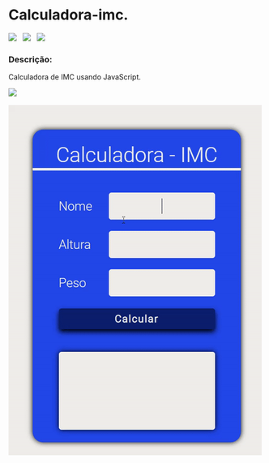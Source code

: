 <h1> Calculadora-imc.</h1>

<p>
<img src="https://img.shields.io/github/license/lucasbizachi/calculadora-imc"/>&#160;&#160;
<img src="https://img.shields.io/github/languages/count/lucasbizachi/calculadora-imc"/>&#160;&#160;
<img src="https://img.shields.io/github/languages/top/lucasbizachi/calculadora-imc"/>&#160;&#160;
</p>

<h3>Descrição:</h3>
<p>Calculadora de IMC usando JavaScript.</p>

 <p>
   <img src="http://img.shields.io/static/v1?label=STATUS&message=%20Finalizado&color=GREEN&style=for-the-badge"/>
<p/>

<img src="assets/calculadora.gif"/>
 
